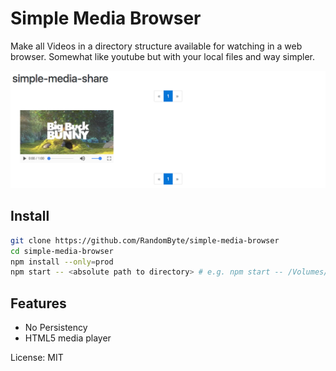 # Simple Media Browser
Make all Videos in a directory structure available for watching in a web browser. Somewhat like youtube but with your local files and way simpler.

![Screenshot](/resources/screenshot.png)

## Install

````bash
git clone https://github.com/RandomByte/simple-media-browser
cd simple-media-browser
npm install --only=prod
npm start -- <absolute path to directory> # e.g. npm start -- /Volumes/Media/MyMovies

````

## Features
- No Persistency
- HTML5 media player

License: MIT
